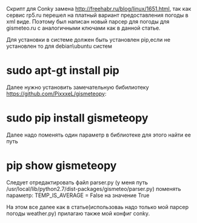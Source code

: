 Cкрипт для Conky замена http://freehabr.ru/blog/linux/1651.html, так как сервис rp5.ru перешел на платный вариант предоставления погоды в xml виде. Поэтому был написан новый парсер для погоды для gismeteo.ru с аналогичными ключами как в данной статье.

Для установки в системе должен быть установлен pip,если не установлен то для debian\ubuntu систем

# sudo apt-gt install pip

Далее нужно установить замечательную бибилиотеку https://github.com/PixxxeL/gismeteopy:

# sudo pip install gismeteopy

Далее надо поменять один параметр в библиотеке для этого найти ее путь

# pip show gismeteopy

Следует отредактировать файл parser.py (у меня путь /usr/local/lib/python2.7/dist-packages/gismeteo/parser.py) поменять параметр: TEMP_IS_AVERAGE = False на значение True

На этом все далее как в статье(использоваь надо только мой парсер погоды weather.py) прилагаю также мой конфиг conky.
